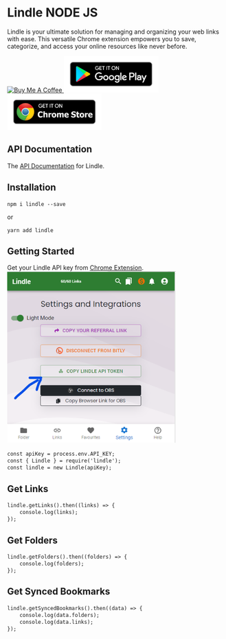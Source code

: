 # Lindle NODE JS
Lindle is your ultimate solution for managing and organizing your web links with ease. This versatile Chrome extension empowers you to save, categorize, and access your online resources like never before.

<a href="https://www.buymeacoffee.com/m2kdevelopments" target="_blank">
<img src="https://cdn.buymeacoffee.com/buttons/v2/default-yellow.png" alt="Buy Me A Coffee" style="height: 60px !important;width: 217px !important;" />
</a>

<a href="https://play.google.com/store/apps/details?id=com.m2kdevelopments.lindle" target="_blank">
    <img src="./googleplay.png" alt="Google Play" style="height: 85px !important" />
</a>
<a href="https://chrome.google.com/webstore/detail/igkkojjaikfmiibedalhgmfnjohlhmaj" target="_blank">
    <img src="./chromestore.png" alt="Chrome Store" style="height: 85px !important" />
</a>


## API Documentation
The <a href="https://lindle.me/api-docs">API Documentation</a> for Lindle.


## Installation
```
npm i lindle --save
```
or 
```
yarn add lindle
```

## Getting Started
Get your Lindle API key from <a href="https://chrome.google.com/webstore/detail/igkkojjaikfmiibedalhgmfnjohlhmaj">Chrome Extension</a>.
<br/>
<img src="./api.png" alt="Chrome Extension" style="height: 400px !important" />


```
const apiKey = process.env.API_KEY;
const { Lindle } = require('lindle');
const lindle = new Lindle(apiKey);
```

## Get Links
```
lindle.getLinks().then((links) => {
    console.log(links);
});
```


## Get Folders
```
lindle.getFolders().then((folders) => {
    console.log(folders);
});
```

## Get Synced Bookmarks
```
lindle.getSyncedBookmarks().then((data) => {
    console.log(data.folders);
    console.log(data.links);
});
```